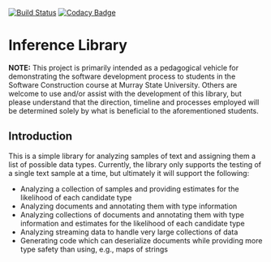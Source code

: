 [![Build Status](https://travis-ci.org/MSUCSIS/Inference.svg?branch=master)](https://travis-ci.org/MSUCSIS/Inference)
[![Codacy Badge](https://api.codacy.com/project/badge/Grade/614c3b08bf5240d5b3dcd7fa74253e69)](https://www.codacy.com/app/pwright4/Inference_2?utm_source=github.com&amp;utm_medium=referral&amp;utm_content=msucsis/Inference&amp;utm_campaign=Badge_Grade)

# Inference Library

**NOTE:** This project is primarily intended as a pedagogical vehicle
for demonstrating the software development process to students in
the Software Construction course at Murray State University. Others are
welcome to use and/or assist with the development of this library,
but please understand that the direction, timeline and processes
employed will be determined solely by what is beneficial to the
aforementioned students.

## Introduction

This is a simple library for analyzing samples of text and assigning them a list of possible data types. Currently, the library only supports the testing of a single text sample at a time, but ultimately it will support the following:

* Analyzing a collection of samples and providing estimates for the likelihood of each candidate type
* Analyzing documents and annotating them with type information
* Analyzing collections of documents and annotating them with type information and estimates for the likelihood of each candidate type
* Analyzing streaming data to handle very large collections of data
* Generating code which can deserialize documents while providing more type safety than using, e.g., maps of strings

